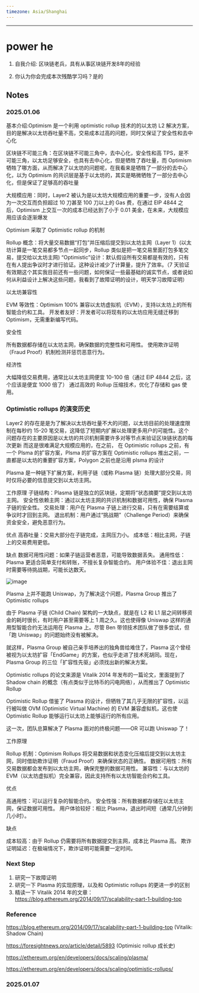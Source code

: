 ```yaml
---
timezone: Asia/Shanghai
---
```


---

# power he

1. 自我介绍: 区块链老兵，具有从事区块链开发8年的经验

2. 你认为你会完成本次残酷学习吗？是的

## Notes

<!-- Content_START -->

### 2025.01.06

基本介绍:Optimism 是一个利用 optimistic rollup 技术的的以太坊 L2 解决方案，目的是解决以太坊吞吐量不高，交易成本过高的问题，同时又保证了安全性和去中心化

区块链不可能三角：在区块链不可能三角中，去中心化，安全性和高 TPS，是不可能三角，以太坊足够安全，也具有去中心化，但是牺牲了吞吐量，而 Optimism 牺牲了哪方面，从而解决了以太坊的问题呢，在我看来是牺牲了一部分的去中心化，以为 Optimism 的共识层是基于以太坊的，其实是略微牺牲了一部分去中心化，但是保证了足够高的吞吐量

大规模应用：同时，Layer2 被认为是以太坊大规模应用的重要一步，没有人会因为一次交互而负担超过 10 刀甚至 100 刀以上的 Gas 费，在通过 EIP 4844 之后，Optimism 上交互一次的成本已经达到了小于 0.01 美金，在未来，大规模应用应该会逐渐爆发

Optimism 采取了 Optimistic rollup 的机制

Rollup 概念：将大量交易数据“打包”并压缩后提交到以太坊主网（Layer 1）(以太坊计算是一笔交易都多节点一起同步，Rollup 类似是把一笔交易里面打包多笔交易，提交给以太坊主网)
“Optimistic”设计：默认假设所有交易都是有效的，只有在有人提出争议时才进行验证。这种设计减少了计算量，提升了效率。（7 天验证有效期这个其实我目前还有一些问题，如何保证一些最基础的诚实节点，或者说如何从利益设计上解决这些问题，我看到了故障证明的设计，明天学习故障证明）

以太坊兼容性

EVM 等效性：Optimism 100% 兼容以太坊虚拟机（EVM），支持以太坊上的所有智能合约和工具。
开发者友好：开发者可以将现有的以太坊应用无缝迁移到 Optimism，无需重新编写代码。

安全性

所有数据都存储在以太坊主网，确保数据的完整性和可用性。
使用欺诈证明（Fraud Proof）机制检测并惩罚恶意行为。

经济性

大幅降低交易费用，通常比以太坊主网便宜 10-100 倍（通过 EIP 4844 之后，这个应该是便宜 1000 倍了）
通过高效的 Rollup 压缩技术，优化了存储和 gas 使用。




### Optimistic rollups 的演变历史
Layer2 的存在是是为了解决以太坊吞吐量不大的问题，以太坊目前的处理速度限制在每秒约 15-20 笔交易，这降低了短期内扩展以处理更多用户的可能性。这个问题存在的主要原因是以太坊的共识机制需要许多对等节点来验证区块链状态的每次更新
而这是很难满足大规模应用的，在之前，
在 Optimistic rollups 之前，有一个 Plsma 的扩容方案，Plsma 的扩容方案在 Optimistic rollups 推出之前，一直都是以太坊的重要扩容方案，Polygon 之前也是沿用 plsma 的设计

Plasma 是一种链下扩展方案，利用子链（或称 Plasma 链）处理大部分交易，同时仅将必要的信息提交到以太坊主网。

工作原理
子链结构：Plasma 链是独立的区块链，定期将“状态摘要”提交到以太坊主网。
安全性依赖主网：通过以太坊主网的共识机制和数据可用性，确保 Plasma 子链的安全性。
交易处理：用户在 Plasma 子链上进行交易，只有在需要结算或争议时才回到主网。
退出机制：用户通过“挑战期”（Challenge Period）来确保资金安全，避免恶意行为。

优点
高吞吐量：交易大部分在子链完成，主网压力小。
成本低：相比主网，子链上的交易费用更低。

缺点
数据可用性问题：如果子链运营者恶意，可能导致数据丢失。
通用性低：Plasma 更适合简单支付和转账，不擅长复杂智能合约。
用户体验不佳：退出主网时需要等待挑战期，可能长达数天。


![image](https://github.com/user-attachments/assets/e86821bd-6509-464a-8df9-9cf48604ddcf)

Plasma 上并不能跑 Uniswap，为了解决这个问题，Plasma Group 推出了 Optimistic rollups

由于 Plasma 子链 (Child Chain) 架构的一大缺点，就是在 L2 和 L1 层之间转移资金的耗时很长，有时用户甚至需要等上 1 周之久。这也使得像 Uniswap 这样的通用型智能合约无法运用在 Plasma 上。尽管 Ben 带领技术团队做了很多尝试，但「跑 Uniswap」的问题始终没有被解决。

就这样，Plasma Group 被自己亲手培养出的独角兽给难住了，Plasma 这个曾经被视为以太坊扩容「EndGame」的方案，也似乎走进了技术死胡同。现在，Plasma Group 的三位「扩容性先驱」必须找出新的解决方案。

Optimistic rollups 的论文来源是 Vitalik 2014 年发布的一篇论文，里面提到了 Shadow chain 的概念（有点类似于比特币的闪电网络），从而推出了 Optimistic Rollup

Optimistic Rollup 借鉴了 Plasma 的设计，但牺牲了其几乎无限的扩容性，以运行被叫做 OVM (Optimistic Virtual Machine) 的 EVM 兼容虚拟机，这也使 Optimistic Rollup 能够运行以太坊上能够运行的所有应用。

这一次，团队总算解决了 Plasma 面对的终极问题——OR 可以跑 Uniswap 了！


工作原理

Rollup 机制：Optimism Rollups 将交易数据和状态变化压缩后提交到以太坊主网，同时借助欺诈证明（Fraud Proof）来确保状态的正确性。
数据可用性：所有交易数据都会发布到以太坊主网，确保完整的数据可用性。
兼容性：与以太坊的 EVM（以太坊虚拟机）完全兼容，因此支持所有以太坊智能合约和工具。

优点

高通用性：可以运行复杂的智能合约。
安全性强：所有数据都存储在以太坊主网，保证数据可用性。
用户体验较好：相比 Plasma，退出时间短（通常几分钟到几小时）。

缺点

成本较高：由于 Rollup 仍需要将所有数据提交到主网，成本比 Plasma 高。
欺诈证明延迟：在极端情况下，欺诈证明可能需要一定时间。


### Next Step
1. 研究一下故障证明
2. 研究一下 Plasma 的实现原理，以及和 Optimistic rollups 的更进一步的区别
3. 精读一下 Vitalik 2014 年的文章：https://blog.ethereum.org/2014/09/17/scalability-part-1-building-top


### Reference
https://blog.ethereum.org/2014/09/17/scalability-part-1-building-top (Vitalik: Shadow Chain)

https://foresightnews.pro/article/detail/5893 (Optimisic rollup 成长史)

https://ethereum.org/en/developers/docs/scaling/plasma/

https://ethereum.org/en/developers/docs/scaling/optimistic-rollups/

### 2025.01.07

<!-- Content_END -->

